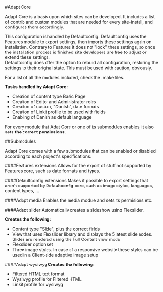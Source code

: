 #Adapt Core

Adapt Core is a basis upon which sites can be developed. It includes a list of contrib and custom modules that are needed for every site-install, and configures them accordingly. 

This configuration is handled by Defaultconfig. Defaultconfig uses the Features module to export settings, then imports these settings again on installation. Contrary to Features it does not "lock" these settings, so once the installation process is finished site developers are free to adjust or extend these settings.  
Defaultconfig does offer the option to rebuild all configuration, restoring the settings to their original state. This must be used with caution, obviously.

For a list of all the modules included, check the .make files.

**Tasks handled by Adapt Core:**

* Creation of content type Basic Page
* Creation of Editor and Administrator roles
* Creation of custom, "Danish", date formats
* Creation of Linkit profile to be used with fields
* Enabling of Danish as default language 

For every module that Adat Core or one of its submodules enables, it also sets **the correct permissions**.


##Submodules

Adapt Core comes with a few submodules that can be enabled or disabled according to each project's specifications.

####Features extensions
Allows for the export of stuff not supported by Features core, such as date formats and types.

####Defaultconfig extensions
Makes it possible to export settings that aren't supported by Defaultconfig core, such as image styles, languages, content types, ...

####Adapt media
Enables the media module and sets its permisions etc.

####Adapt slider
Automatically creates a slideshow using Flexslider. 

**Creates the following:**

* Content type "Slide", plus the correct fields
* View that uses Flexslider library and displays the 5 latest slide nodes. Slides are rendered using the Full Content view mode
* Flexslider option set
* Three image styles. In case of a responsive website these styles can be used in a Client-side adaptive image setup

####Adapt wysiwyg
**Creates the following:**

* Filtered HTML text format
* Wysiwyg profile for Filtered HTML
* Linkit profile for wysiwyg